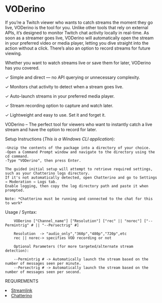 # VODerino
If you’re a Twitch viewer who wants to catch streams the moment they go live, VODerino is the tool for you. Unlike other tools that rely on external APIs, it’s designed to monitor Twitch chat activity locally in real-time. As soon as a streamer goes live, VODerino will automatically open the stream in your preferred video or media player, letting you dive straight into the action without a click. There’s also an option to record streams for future viewing.

Whether you want to watch streams live or save them for later, VODerino has you covered.

   ✓ Simple and direct — no API querying or unnecessary complexity.
   
   ✓ Monitors chat activity to detect when a stream goes live.
   
   ✓ Auto-launch streams in your preferred media player.
   
   ✓ Stream recording option to capture and watch later.
   
   ✓ Lightweight and easy to use. Set it and forget it.
    
VODerino – The perfect tool for viewers who want to instantly catch a live stream and have the option to record for later.

Setup Instructions (*This is a Windows CLI application*):

    
    -Unzip the contents of the package into a directory of your choice.
    -Open a Command Prompt window and navigate to the directory using the cd command.
    -Type "VODerino", then press Enter.
    
    The guided initial setup will attempt to retrieve required settings, such as your Chatterino logs directory.
    If it's not automatically detected, open Chatterino and go to Settings → Moderation → Logs tab.
    Enable logging, then copy the log directory path and paste it when prompted.
    
    Note: *Chatterino must be running and connected to the chat for this to work*

Usage / Syntax:

        VODerino ["Channel_name"] ["Resolution"] ["rec" || "norec"] ["--Permintrig" # || "--Persectrig" #]

        Resolution  -> "audio_only","360p","480p","720p",etc
        rec || norec-> specifies VOD recording or not

        Optional Parameters (for more targeted/alternate stream detection):

        --Permintrig # -> Automatically launch the stream based on the number of messages seen per minute.
        --Persectrig # -> Automatically launch the stream based on the number of messages seen per second.
        
REQUIREMENTS
<li class="masthead__menu-item"><a href="https://github.com/streamlink/streamlink">Streamlink</a></li>
<li class="masthead__menu-item"><a href="https://github.com/Chatterino/chatterino2">Chatterino</a></li>
